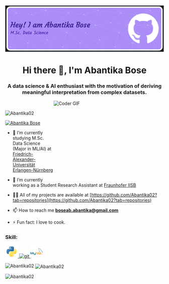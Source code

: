 ![Header](./github-header-image.png)

<h1 align="center">Hi there 👋, I'm Abantika Bose</h1>
<h3 align="center">A data science & AI enthusiast with the motivation of deriving meaningful interpretation from complex datasets.</h3>

<img alt="Coder GIF" align="right" height=250 width=350 src="https://user-images.githubusercontent.com/74038190/213760677-e45ca5f7-d1aa-4c2c-91e0-573819287304.gif" />
<br>
<p align="left"> <img src="https://komarev.com/ghpvc/?username=Abantika02&label=Profile%20views&color=0e75b6&style=flat" alt="Abantika02" /> </p>

<p align="left"> 
  <a href="https://www.linkedin.com/in/abantika-bose-4890921a7" target="_blank">
    <img src="https://img.shields.io/badge/LinkedIn-Abantika%20Bose-blue?style=for-the-badge&logo=linkedin" alt="Abantika Bose" />
  </a> 
</p>

- 🌱 I’m currently studying M.Sc. Data Science (Major in ML/AI) at [Friedrich-Alexander-Universität Erlangen-Nürnberg](https://www.fau.de)

- 🔭 I’m currently working as a Student Research Assistant at [Fraunhofer IISB](https://www.iisb.fraunhofer.de)

- 👨‍💻 All of my projects are available at [https://github.com/Abantika02?tab=repositories](https://github.com/Abantika02?tab=repositories)

- 📫 How to reach me **boseab.abantika@gmail.com**

- ⚡ Fun fact: I love to cook.

<h3 align="left">Skill:</h3>
<p align="left"> <a href="https://www.python.org" target="_blank" rel="noreferrer"> <img src="https://raw.githubusercontent.com/devicons/devicon/master/icons/python/python-original.svg" alt="python" width="40" height="40"/> </a> <a href="https://git-scm.com/" target="_blank" rel="noreferrer"> <img src="https://www.vectorlogo.zone/logos/git-scm/git-scm-icon.svg" alt="git" width="40" height="40"/> </a> </a> <a href="https://www.mysql.com/" target="_blank" rel="noreferrer"> <img src="https://raw.githubusercontent.com/devicons/devicon/master/icons/mysql/mysql-original-wordmark.svg" alt="mysql" width="40" height="40"/> </a> </p>

<p><img align="left" src="https://github-readme-stats.vercel.app/api/top-langs?username=Abantika02&show_icons=true&locale=en&layout=compact&bg_color=0D1117&border_color=FF7DCB" alt="Abantika02" /></p>

<p>&nbsp;<img align="center" src="https://github-readme-stats.vercel.app/api?username=Abantika02&show_icons=true&locale=en&bg_color=0D1117&border_color=FF7DCB" alt="Abantika02" /></p>

<p><img align="center" src="https://github-readme-streak-stats.herokuapp.com/?user=Abantika02&background=0D1117&border=FF7DCB" alt="Abantika02" /></p>
